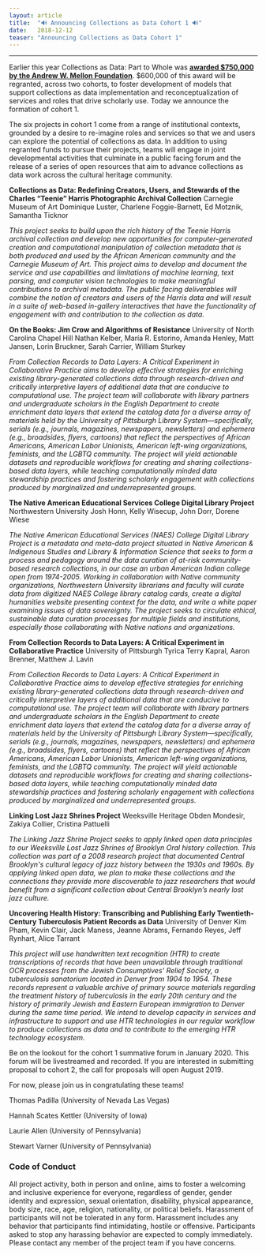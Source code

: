 ```yaml
---
layout: article
title:  "🔊 Announcing Collections as Data Cohort 1 🔊"
date:   2018-12-12 
teaser: "Announcing Collections as Data Cohort 1"
---
```

---
Earlier this year Collections as Data: Part to Whole was [**awarded $750,000 by the Andrew W. Mellon Foundation**](https://collectionsasdata.github.io/part2whole/mellon/). $600,000 of this award will be regranted, across two cohorts, to foster development of models that support collections as data implementation and reconceptualization of services and roles that drive scholarly use. Today we announce the formation of cohort 1.  

The six projects in cohort 1 come from a range of institutional contexts, grounded by a desire to re-imagine roles and services so that we and users can explore the potential of collections as data. In addition to using regranted funds to pursue their projects, teams will engage in joint developmental activities that culminate in a public facing forum and the release of a series of open resources that aim to advance collections as data work across the cultural heritage community. 

**Collections as Data: Redefining Creators, Users, and Stewards of the Charles “Teenie” Harris Photographic Archival Collection**
Carnegie Museum of Art
Dominique Luster, Charlene Foggie-Barnett, Ed Motznik, Samantha Ticknor

*This project seeks to build upon the rich history of the Teenie Harris archival collection and develop new opportunities for computer-generated creation and computational manipulation of collection metadata that is both produced and used by the African American community and the Carnegie Museum of Art. This project aims to develop and document the service and use capabilities and limitations of machine learning, text parsing, and computer vision technologies to make meaningful contributions to archival metadata. The public facing deliverables will combine the notion of creators and users of the Harris data and will result in a suite of web-based in-gallery interactives that have the functionality of engagement with and contribution to the collection as data.*

**On the Books: Jim Crow and Algorithms of Resistance**
University of North Carolina Chapel Hill
Nathan Kelber, María R. Estorino, Amanda Henley, Matt Jansen, Lorin Bruckner, Sarah Carrier, William Sturkey

*From Collection Records to Data Layers: A Critical Experiment in Collaborative Practice aims to develop effective strategies for enriching existing library-generated collections data through research-driven and critically interpretive layers of additional data that are conducive to computational use. The project team will collaborate with library partners and undergraduate scholars in the English Department to create enrichment data layers that extend the catalog data for a diverse array of materials held by the University of Pittsburgh Library System—specifically, serials (e.g., journals, magazines, newspapers, newsletters) and ephemera (e.g., broadsides, flyers, cartoons) that reflect the perspectives of African Americans, American Labor Unionists, American left-wing organizations, feminists, and the LGBTQ community. The project will yield actionable datasets and reproducible workflows for creating and sharing collections-based data layers, while teaching computationally minded data stewardship practices and fostering scholarly engagement with collections produced by marginalized and underrepresented groups.*

**The Native American Educational Services College Digital Library Project**
Northwestern University
Josh Honn, Kelly Wisecup, John Dorr, Dorene Wiese

*The Native American Educational Services (NAES) College Digital Library Project is a metadata and meta-data project situated in Native American & Indigenous Studies and Library & Information Science that seeks to form a process and pedagogy around the data curation of at-risk community-based research collections, in our case an urban American Indian college open from 1974-2005. Working in collaboration with Native community organizations, Northwestern University librarians and faculty will curate data from digitized NAES College library catalog cards, create a digital humanities website presenting context for the data, and write a white paper examining issues of data sovereignty.  The project seeks to circulate ethical, sustainable data curation processes for multiple fields and institutions, especially those collaborating with Native nations and organizations.*

**From Collection Records to Data Layers: A Critical Experiment in Collaborative Practice**
University of Pittsburgh
Tyrica Terry Kapral, Aaron Brenner, Matthew J. Lavin

*From Collection Records to Data Layers: A Critical Experiment in Collaborative Practice aims to develop effective strategies for enriching existing library-generated collections data through research-driven and critically interpretive layers of additional data that are conducive to computational use. The project team will collaborate with library partners and undergraduate scholars in the English Department to create enrichment data layers that extend the catalog data for a diverse array of materials held by the University of Pittsburgh Library System—specifically, serials (e.g., journals, magazines, newspapers, newsletters) and ephemera (e.g., broadsides, flyers, cartoons) that reflect the perspectives of African Americans, American Labor Unionists, American left-wing organizations, feminists, and the LGBTQ community. The project will yield actionable datasets and reproducible workflows for creating and sharing collections-based data layers, while teaching computationally minded data stewardship practices and fostering scholarly engagement with collections produced by marginalized and underrepresented groups.*

**Linking Lost Jazz Shrines Project**
Weeksville Heritage
Obden Mondesir, Zakiya Collier, Cristina Pattuelli

*The Linking Jazz Shrine Project seeks to apply linked open data principles to our Weeksville Lost Jazz Shrines of Brooklyn Oral history collection. This collection was part of a 2008 research project that documented Central Brooklyn's cultural legacy of jazz history between the 1930s and 1960s. By applying linked open data, we plan to make these collections and the connections they provide more discoverable to jazz researchers that would benefit from a significant collection about Central Brooklyn’s nearly lost jazz culture.*

**Uncovering Health History: Transcribing and Publishing Early Twentieth-Century Tuberculosis Patient Records as Data**
University of Denver
Kim Pham, Kevin Clair, Jack Maness, Jeanne Abrams, Fernando Reyes, Jeff Rynhart, Alice Tarrant

*This project will use handwritten text recognition (HTR) to create transcriptions of records that have been unavailable through traditional OCR processes from the Jewish Consumptives' Relief Society, a tuberculosis sanatorium located in Denver from 1904 to 1954. These records represent a valuable archive of primary source materials regarding the treatment history of tuberculosis in the early 20th century and the history of primarily Jewish and Eastern European immigration to Denver during the same time period. We intend to develop capacity in services and infrastructure to support and use HTR technologies in our regular workflow to produce collections as data and to contribute to the emerging HTR technology ecosystem.*

Be on the lookout for the cohort 1 summative forum in January 2020. This forum will be livestreamed and recorded. If you are interested in submitting proposal to cohort 2, the call for proposals will open August 2019. 

For now, please join us in congratulating these teams! 

Thomas Padilla (University of Nevada Las Vegas)

Hannah Scates Kettler (University of Iowa)

Laurie Allen (University of Pennsylvania)

Stewart Varner (University of Pennsylvania)

### Code of Conduct

All project activity, both in person and online, aims to foster a welcoming and inclusive experience for everyone, regardless of gender, gender identity and expression, sexual orientation, disability, physical appearance, body size, race, age, religion, nationality, or political beliefs. Harassment of participants will not be tolerated in any form. Harassment includes any behavior that participants find intimidating, hostile or offensive. Participants asked to stop any harassing behavior are expected to comply immediately. Please contact any member of the project team if you have concerns.
